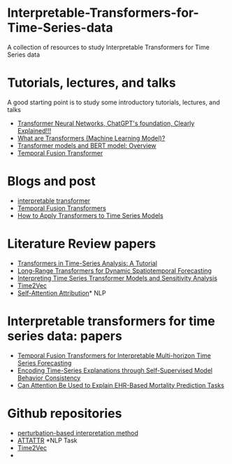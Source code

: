 # Interpretable-Transformers-for-Time-Series-data
A collection of resources to study Interpretable Transformers for Time Series data

# Tutorials, lectures, and talks
A good starting point is to study some introductory tutorials, lectures, and talks

- [Transformer Neural Networks, ChatGPT's foundation, Clearly Explained!!!](https://youtu.be/zxQyTK8quyY?t=2](https://youtu.be/zxQyTK8quyY?t=2)https://youtu.be/zxQyTK8quyY?t=2)
- [What are Transformers (Machine Learning Model)?](https://www.youtube.com/watch?v=ZXiruGOCn9s&pp=ygUndHJhbnNmb3JtZXJzIG1hY2hpbmUgbGVhcm5pbmcgZXhwbGFpbmVk)
- [Transformer models and BERT model: Overview](https://youtu.be/t45S_MwAcOw?t=35)
- [Temporal Fusion Transformer](https://medium.com/dataness-ai/understanding-temporal-fusion-transformer-9a7a4fcde74b)
  

# Blogs and post
- [interpretable transformer](https://towardsdatascience.com/tft-an-interpretable-transformer-70147bcf6212)
- [Temporal Fusion Transformers](https://research.google/pubs/temporal-fusion-transformers-for-interpretable-multi-horizon-time-series-forecasting/)
- [How to Apply Transformers to Time Series Models](https://medium.com/intel-tech/how-to-apply-transformers-to-time-series-models-spacetimeformer-e452f2825d2e)
 
# Literature Review papers
- [Transformers in Time-Series Analysis: A Tutorial](https://arxiv.org/pdf/2205.01138.pdf)
- [Long-Range Transformers for Dynamic Spatiotemporal Forecasting](https://arxiv.org/pdf/2109.12218.pdf)
- [Interpreting Time Series Transformer Models and Sensitivity Analysis](https://arxiv.org/pdf/2401.15119.pdf)
- [Time2Vec](https://arxiv.org/pdf/1907.05321.pdf)
- [Self-Attention Attribution](https://arxiv.org/pdf/2004.11207.pdf)* NLP

# Interpretable transformers for time series data: papers
- [Temporal Fusion Transformers for Interpretable Multi-horizon Time Series Forecasting](https://arxiv.org/pdf/1912.09363.pdf)
- [Encoding Time-Series Explanations through Self-Supervised Model Behavior Consistency](https://arxiv.org/pdf/2306.02109.pdf)
- [Can Attention Be Used to Explain EHR-Based Mortality Prediction Tasks](https://arxiv.org/pdf/2308.05110.pdf)

  
# Github repositories
- [perturbation-based interpretation method](https://github.com/UVA-MLSys/COVID-19-age-groups) <!-- This work doesn't have new methods, it's good as a reference or reference for the baseline experiments-->
- [ATTATTR](https://github.com/YRdddream/attattr) *NLP Task <!--related to our research question of time series-->
- [Time2Vec](https://github.com/ojus1/Time2Vec-PyTorch)
- 
  


